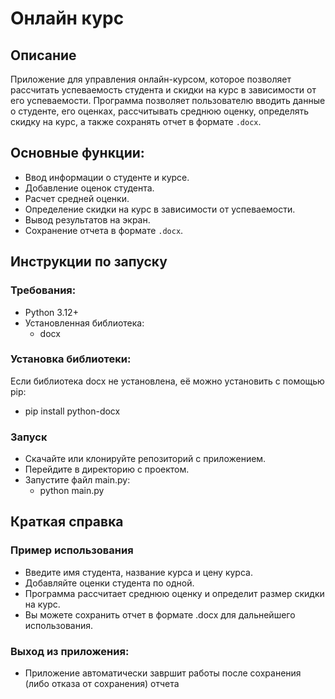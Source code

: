 # Онлайн курс

## Описание
Приложение для управления онлайн-курсом, которое позволяет рассчитать успеваемость студента и скидки на курс в зависимости от его успеваемости. Программа позволяет пользователю вводить данные о студенте, его оценках, рассчитывать среднюю оценку, определять скидку на курс, а также сохранять отчет в формате `.docx`.

## Основные функции:
- Ввод информации о студенте и курсе.
- Добавление оценок студента.
- Расчет средней оценки.
- Определение скидки на курс в зависимости от успеваемости.
- Вывод результатов на экран.
- Сохранение отчета в формате `.docx`.

## Инструкции по запуску
### Требования:
- Python 3.12+
- Установленная библиотека:
  - docx
  
### Установка библиотеки:
Если библиотека docx не установлена, её можно установить с помощью pip:
- pip install python-docx

### Запуск
- Скачайте или клонируйте репозиторий с приложением.
- Перейдите в директорию с проектом.
- Запустите файл main.py:
  - python main.py

## Краткая справка
### Пример использования
- Введите имя студента, название курса и цену курса.
- Добавляйте оценки студента по одной.
- Программа рассчитает среднюю оценку и определит размер скидки на курс.
- Вы можете сохранить отчет в формате .docx для дальнейшего использования.
  
### Выход из приложения:
- Приложение автоматически завршит работы после сохранения (либо отказа от сохранения) отчета

